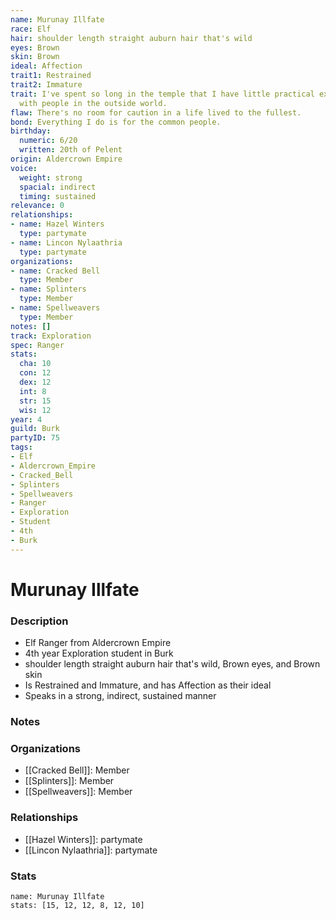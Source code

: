 ```yaml
---
name: Murunay Illfate
race: Elf
hair: shoulder length straight auburn hair that's wild
eyes: Brown
skin: Brown
ideal: Affection
trait1: Restrained
trait2: Immature
trait: I've spent so long in the temple that I have little practical experience dealing
  with people in the outside world.
flaw: There's no room for caution in a life lived to the fullest.
bond: Everything I do is for the common people.
birthday:
  numeric: 6/20
  written: 20th of Pelent
origin: Aldercrown Empire
voice:
  weight: strong
  spacial: indirect
  timing: sustained
relevance: 0
relationships:
- name: Hazel Winters
  type: partymate
- name: Lincon Nylaathria
  type: partymate
organizations:
- name: Cracked Bell
  type: Member
- name: Splinters
  type: Member
- name: Spellweavers
  type: Member
notes: []
track: Exploration
spec: Ranger
stats:
  cha: 10
  con: 12
  dex: 12
  int: 8
  str: 15
  wis: 12
year: 4
guild: Burk
partyID: 75
tags:
- Elf
- Aldercrown_Empire
- Cracked_Bell
- Splinters
- Spellweavers
- Ranger
- Exploration
- Student
- 4th
- Burk
---
```

# Murunay Illfate
### Description
- Elf Ranger from Aldercrown Empire
- 4th year Exploration student in Burk
- shoulder length straight auburn hair that's wild, Brown eyes, and Brown skin
- Is Restrained and Immature, and has Affection as their ideal
- Speaks in a strong, indirect, sustained manner

### Notes

### Organizations
- [[Cracked Bell]]: Member
- [[Splinters]]: Member
- [[Spellweavers]]: Member

### Relationships
- [[Hazel Winters]]: partymate
- [[Lincon Nylaathria]]: partymate

### Stats
```statblock
name: Murunay Illfate
stats: [15, 12, 12, 8, 12, 10]
```